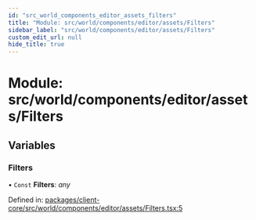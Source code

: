 ```yaml
---
id: "src_world_components_editor_assets_filters"
title: "Module: src/world/components/editor/assets/Filters"
sidebar_label: "src/world/components/editor/assets/Filters"
custom_edit_url: null
hide_title: true
---
```


# Module: src/world/components/editor/assets/Filters

## Variables

### Filters

• `Const` **Filters**: *any*

Defined in: [packages/client-core/src/world/components/editor/assets/Filters.tsx:5](https://github.com/xr3ngine/xr3ngine/blob/716a06460/packages/client-core/src/world/components/editor/assets/Filters.tsx#L5)
